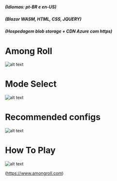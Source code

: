 ##### (Idiomas: pt-BR e en-US)
##### (Blazor WASM, HTML, CSS, JQUERY)
##### (Hospedagem blob storage + CDN Azure com https)

# Among Roll

![alt text](https://iili.io/KvQYzB.png)

# Mode Select

![alt text](https://iili.io/KvQ5bV.png)

# Recommended configs

![alt text](https://iili.io/KvQROQ.png)

# How To Play

![alt text](https://iili.io/KvQaWP.png)



(https://www.amongroll.com)





